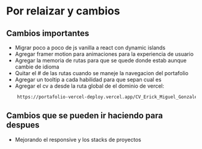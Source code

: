 # Por relaizar y cambios

## Cambios importantes

- Migrar poco a poco de js vanilla a react con dynamic islands
- Agregar framer motion para animaciones para la experiencia de usuario
- Agregar la memoria de rutas para que se quede donde estab aunque cambie de idioma
- Quitar el # de las rutas cuando se maneje la navegacion del portafolio
- Agregar un tooltip a cada habilidad para que sepan cual es
- Agregar el cv a desde la ruta global de el dominio de vercel:

```bash
    https://portafolio-vercel-deploy.vercel.app/CV_Erick_Miguel_Gonzalez_Rivera.pdf
```

## Cambios que se pueden ir haciendo para despues

- Mejorando el responsive y los stacks de proyectos
